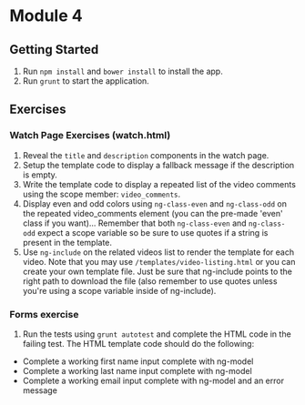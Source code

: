 # Module 4

## Getting Started
1. Run `npm install` and `bower install` to install the app.
2. Run `grunt` to start the application.

## Exercises

### Watch Page Exercises (watch.html)
1. Reveal the `title` and `description` components in the watch page.
2. Setup the template code to display a fallback message if the description is empty.
3. Write the template code to display a repeated list of the video comments using the scope member: `video_comments`.
4. Display even and odd colors using `ng-class-even` and `ng-class-odd` on the repeated video_comments element (you can the pre-made 'even' class if you want)... Remember that both `ng-class-even` and `ng-class-odd` expect a scope variable so be sure to use quotes if a string is present in the template.
5. Use `ng-include` on the related videos list to render the template for each video. Note that you may use
`/templates/video-listing.html` or you can create your own template file. Just be sure that ng-include points to the right path to download the file (also remember to use quotes unless you're using a scope variable inside of ng-include).

### Forms exercise
1. Run the tests using `grunt autotest` and complete the HTML code in the failing test. The HTML template
code should do the following:
  - Complete a working first name input complete with ng-model
  - Complete a working last name input complete with ng-model
  - Complete a working email input complete with ng-model and an error message
